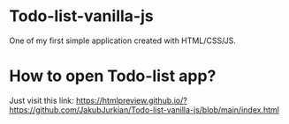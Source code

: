 # Todo-list-vanilla-js
One of my first simple application created with HTML/CSS/JS.
# How to open Todo-list app?
Just visit this link: https://htmlpreview.github.io/?https://github.com/JakubJurkian/Todo-list-vanilla-js/blob/main/index.html
